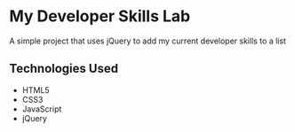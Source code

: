 # My Developer Skills Lab

A simple project that uses jQuery to add my current developer skills to a list

## Technologies Used
- HTML5
- CSS3
- JavaScript
- jQuery